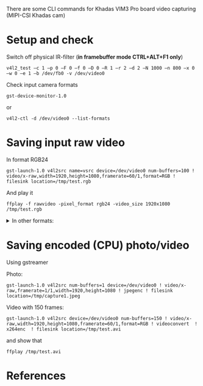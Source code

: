 There are some CLI commands for Khadas VIM3 Pro board video capturing (MIPI-CSI Khadas cam)

# Setup and check

Switch off physical IR-filter (**in framebuffer mode CTRL+ALT+F1 only**) 
```
v4l2_test –c 1 –p 0 –F 0 –f 0 –D 0 –R 1 –r 2 –d 2 –N 1000 –n 800 –x 0 –w 0 –e 1 –b /dev/fb0 -v /dev/video0  
```

Check input camera formats
```
gst-device-monitor-1.0
```
or
```
v4l2-ctl -d /dev/video0 --list-formats
```

# Saving input raw video

In format RGB24
```
gst-launch-1.0 v4l2src name=vsrc device=/dev/video0 num-buffers=100 ! video/x-raw,width=1920,height=1080,framerate=60/1,format=RGB ! filesink location=/tmp/test.rgb
```
And play it
```
ffplay -f rawvideo -pixel_format rgb24 -video_size 1920x1080 /tmp/test.rgb

```

<details><summary>In other formats:</summary>

   - In format YUY2
     ```
     gst-launch-1.0 v4l2src name=vsrc device=/dev/video0 num-buffers=100 ! video/x-raw,width=1920,height=1080,framerate=60/1,format=YUY2 ! filesink location=.//test.yuy2
     ```
     And play it
     ```
      ffplay -f rawvideo -pixel_format yuyv422 -video_size 1920x1080 test.yuy2
     ```
   - In format UYVY
     
     ```
     gst-launch-1.0 v4l2src name=vsrc device=/dev/video0 num-buffers=100 ! video/x-raw,width=1920,height=1080,framerate=60/1,format=UYVY ! filesink location=.//test.yuy2
     ```
     And play it
     ```
      ffplay -f rawvideo -pixel_format uyvy422 -video_size 1920x1080 test.yuy2
     ```
   
  - In format GRAY8
    ```
    gst-launch-1.0 v4l2src name=vsrc device=/dev/video0 num-buffers=100 ! video/x-raw,width=1920,height=1080,framerate=30/1,format=GRAY8 ! filesink location=.//test.gr
    ```
    And play it
    ```
    ffplay -f rawvideo -pixel_format gray -video_size 1920x1080 test.gr

    ```
</details>

# Saving encoded (CPU) photo/video

Using gstreamer

Photo:
```
gst-launch-1.0 v4l2src num-buffers=1 device=/dev/video0 ! video/x-raw,framerate=1/1,width=1920,height=1080 ! jpegenc ! filesink location=/tmp/capture1.jpeg 
```
Video with 150 frames:
```
gst-launch-1.0 v4l2src device=/dev/video0 num-buffers=150 ! video/x-raw,width=1920,height=1080,framerate=60/1,format=RGB ! videoconvert  ! x264enc  ! filesink location=/tmp/test.avi 
```
and show that 
```
ffplay /tmp/test.avi
```

# References
